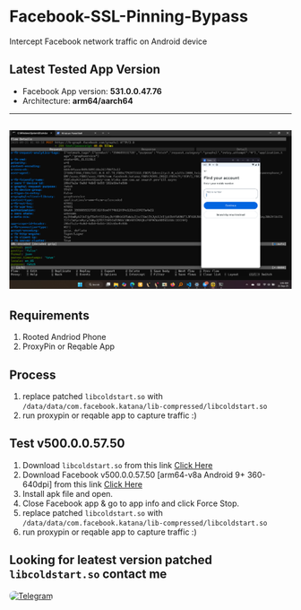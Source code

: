 # Facebook-SSL-Pinning-Bypass
Intercept Facebook network traffic on Android device

## Latest Tested App Version
- Facebook App version: **531.0.0.47.76**
- Architecture: **arm64/aarch64**
---
![headers](https://raw.githubusercontent.com/SHAJON-404/Facebook-SSL-Pinning-Bypass/refs/heads/main/IMAGE/v531.jpg)
---

## Requirements
 1. Rooted Andriod Phone
 2. ProxyPin or Reqable App

## Process
 1. replace patched `libcoldstart.so` with `/data/data/com.facebook.katana/lib-compressed/libcoldstart.so`
 2. run proxypin or reqable app to capture traffic :)

## Test v500.0.0.57.50
 1. Download `libcoldstart.so` from this link [Click Here](https://github.com/SHAJON-404/Facebook-SSL-Pinning-Bypass/tree/main/patched_lib)
 2. Download Facebook v500.0.0.57.50 [arm64-v8a Android 9+ 360-640dpi] from this link [Click Here](https://www.apkmirror.com/apk/facebook-2/facebook/facebook-500-0-0-57-50-release/facebook-500-0-0-57-50-8-android-apk-download/)
 3. Install apk file and open.
 4. Close Facebook app & go to app info and click Force Stop.
 5. replace patched `libcoldstart.so` with `/data/data/com.facebook.katana/lib-compressed/libcoldstart.so`
 6. run proxypin or reqable app to capture traffic :)

## Looking for leatest version patched `libcoldstart.so` contact me
<p align="left">
  <a href="https://t.me/DarknessKing999" target="_blank">
    <img src="https://img.shields.io/badge/💬_Chat_on_Telegram-2CA5E0?style=for-the-badge&logo=telegram&logoColor=white&labelColor=121212&color=26A5E4&logoWidth=20" alt="Telegram" style="border-radius: 8px;"/>
  </a>
</p>
